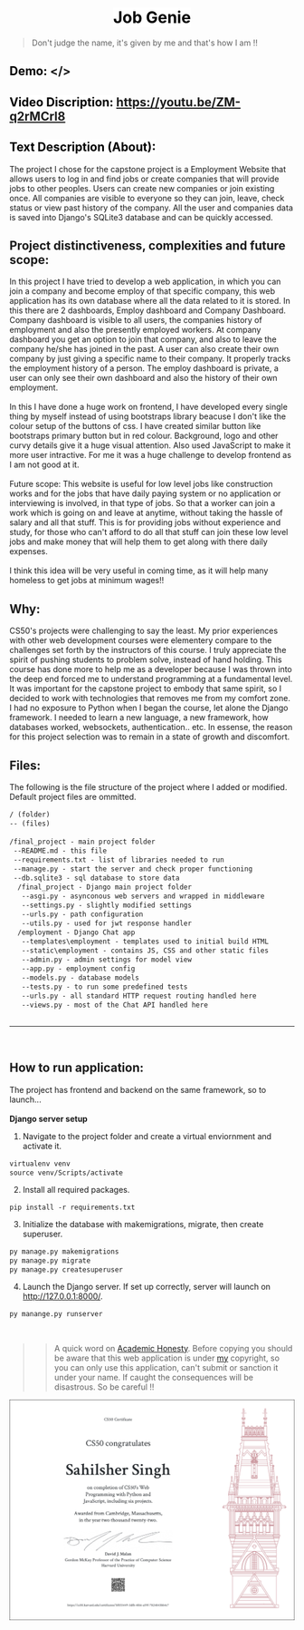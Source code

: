 <div align="center"><h1>
 <mark style="background-color: white; color: black;" align="center"><b>Job Genie</b></mark></h1>
</div>

>Don't judge the name, it's given by me and that's how I am !!

## <mark style="background-color: white; color: black;"><b>Demo:</b></mark>  </>
## <mark style="background-color: white; color: black;"><b>Video Discription:</b></mark>  <https://youtu.be/ZM-q2rMCrl8>

## <mark style="background-color: white; color: black;"><b>Text Description (About):</b></mark>

The project I chose for the capstone project is a Employment Website that allows users to log in and find jobs or create companies that will provide jobs to other peoples. Users can create new companies or join existing once. All companies are visible to everyone so they can join, leave, check status or view past history of the company. All the user and companies data is saved into Django's SQLite3 database and can be quickly accessed.

## Project distinctiveness, complexities and future scope:

In this project I have tried to develop a web application, in which you can join a company and become employ of that specific company, this web application has its own database where all the data related to it is stored. In this there are 2 dashboards, Employ dashboard and Company Dashboard. Company dashboard is visible to all users, the companies history of employment and also the presently employed workers. At company dashboard you get an option to join that company, and also to leave the company he/she has joined in the past. A user can also create their own company by just giving a specific name to their company. It properly tracks the employment history of a person. The employ dashboard is private, a user can only see their own dashboard and also the history of their own employment. 
<br>
<br>
In this I have done a huge work on frontend, I have developed every single thing by myself instead of using bootstraps library beacuse I don't like the colour setup of the buttons of css. I have created similar button like bootstraps primary button but in red colour. Background, logo and other curvy details give it a huge visual attention. Also used JavaScript to make it more user intractive. For me it was a huge challenge to develop frontend as I am not good at it.
<br>
<br>
Future scope: This website is useful for low level jobs like construction works and for the jobs that have daily paying system or no application or interviewing is involved, in that type of jobs. So that a worker can join a work which is going on and leave at anytime, without taking the hassle of salary and all that stuff. This is for providing jobs without experience and study, for those who can't afford to do all that stuff can join these low level jobs and make money that will help them to get along with there daily expenses.
<br>
<br>
I think this idea will be very useful in coming time, as it will help many homeless to get jobs at minimum wages!!
<br>

## Why:

CS50's projects were challenging to say the least. My prior experiences with other web development courses were elementery compare to the challenges set forth by the instructors of this course. I truly appreciate the spirit of pushing students to problem solve, instead of hand holding. This course has done more to help me as a developer because I was thrown into the deep end forced me to understand programming at a fundamental level. It was important for the capstone project to embody that same spirit, so I decided to work with technologies that removes me from my comfort zone. I had no exposure to Python when I began the course, let alone the Django framework. I needed to learn a new language, a new framework, how databases worked, websockets, authentication.. etc. In essense, the reason for this project selection was to remain in a state of growth and discomfort.

## Files:

The following is the file structure of the project where I added or modified. Default project files are ommitted.

```
/ (folder)
-- (files)

/final_project - main project folder
 --README.md - this file
 --requirements.txt - list of libraries needed to run
 --manage.py - start the server and check proper functioning
 --db.sqlite3 - sql database to store data
  /final_project - Django main project folder
   --asgi.py - asynconous web servers and wrapped in middleware
   --settings.py - slightly modified settings
   --urls.py - path configuration
   --utils.py - used for jwt response handler
  /employment - Django Chat app
   --templates\employment - templates used to initial build HTML
   --static\employment - contains JS, CSS and other static files
   --admin.py - admin settings for model view
   --app.py - employment config
   --models.py - database models
   --tests.py - to run some predefined tests
   --urls.py - all standard HTTP request routing handled here
   --views.py - most of the Chat API handled here
  
```

---

<br>

## How to run application:

The project has frontend and backend on the same framework, so to launch... <br><br>
**Django server setup**

1. Navigate to the project folder and create a virtual enviornment and activate it.

```
virtualenv venv
source venv/Scripts/activate
```

2. Install all required packages.

```
pip install -r requirements.txt
```

3. Initialize the database with makemigrations, migrate, then create superuser.

```
py manage.py makemigrations
py manage.py migrate
py manage.py createsuperuser
```

4. Launch the Django server. If set up correctly, server will launch on http://127.0.0.1:8000/.

```
py manange.py runserver
```

<br>

>> A quick word on [Academic Honesty](https://cs50.harvard.edu/x/2021/honesty/). Before copying you should be aware that this web application is under [my](https://github.com/Sandhu-Sahil) copyright, so you can only use this application, can't submit or sanction it under your name. If caught the consequences will be disastrous. So be careful !!

 ![Final Certificate](https://github.com/Sandhu-Sahil/Job-Genie/blob/master/CS50W.png)

